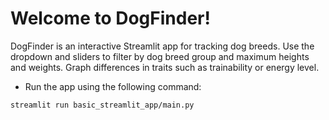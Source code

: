 # Welcome to DogFinder!

DogFinder is an interactive Streamlit app for tracking dog breeds. Use the dropdown and sliders to filter by dog breed group and maximum heights and weights. Graph differences in traits such as trainability or energy level.

 * Run the app using the following command:
 ```
 streamlit run basic_streamlit_app/main.py
 ```  
